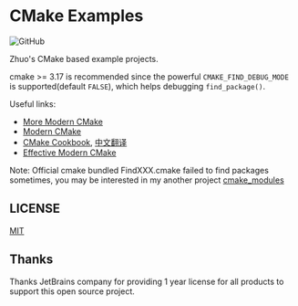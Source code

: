 # CMake Examples

<img alt="GitHub" src="https://img.shields.io/github/license/zchrissirhcz/cmake_examples">

Zhuo's CMake based example projects.

cmake >= 3.17 is recommended since the powerful `CMAKE_FIND_DEBUG_MODE` is supported(default `FALSE`), which helps debugging `find_package()`.


Useful links:
- [More Modern CMake](https://hsf-training.github.io/hsf-training-cmake-webpage/)
- [Modern CMake](https://cliutils.gitlab.io/modern-cmake)
- [CMake Cookbook](https://github.com/dev-cafe/cmake-cookbook), [中文翻译](https://github.com/xiaoweiChen/CMake-Cookbook)
- [Effective Modern CMake](https://gist.github.com/mbinna/c61dbb39bca0e4fb7d1f73b0d66a4fd1)

Note: Official cmake bundled FindXXX.cmake failed to find packages sometimes, you may be interested in my another project [cmake_modules](https://github.com/zchrissirhcz/cmake_modules)

## LICENSE

[MIT](./LICENSE)

## Thanks

Thanks JetBrains company for providing 1 year license for all products to support this open source project.
